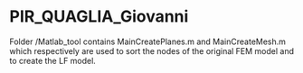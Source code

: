 # PIR_QUAGLIA_Giovanni


Folder /Matlab_tool contains MainCreatePlanes.m and MainCreateMesh.m which respectively are used to sort the nodes of the original FEM model and to create the LF model.
